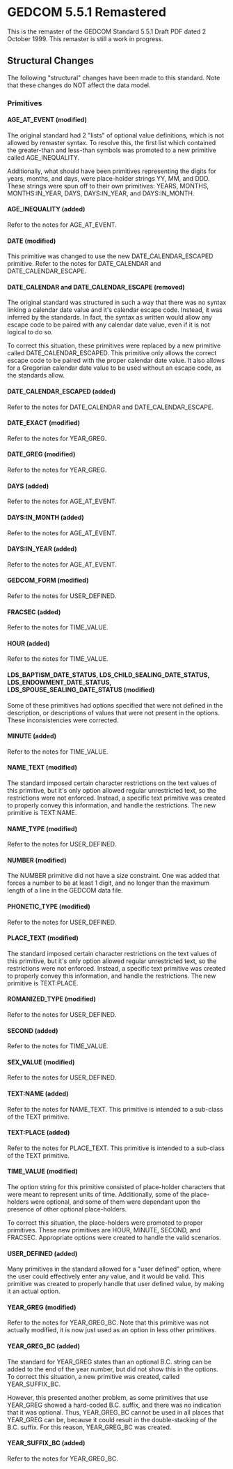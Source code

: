# GEDCOM 5.5.1 Remastered
This is the remaster of the GEDCOM Standard 5.5.1 Draft PDF dated 2 October 1999. This remaster is still a work in progress.

## Structural Changes
The following "structural" changes have been made to this standard. Note that these changes do NOT affect the data model.

### Primitives
#### AGE_AT_EVENT (modified)
The original standard had 2 "lists" of optional value definitions, which is not allowed by remaster syntax. To resolve this, the first list which contained the greater-than and less-than symbols was promoted to a new primitive called AGE_INEQUALITY.

Additionally, what should have been primitives representing the digits for years, months, and days, were place-holder strings YY, MM, and DDD. These strings were spun off to their own primitives: YEARS, MONTHS, MONTHS:IN_YEAR, DAYS, DAYS:IN_YEAR, and DAYS:IN_MONTH.
#### AGE_INEQUALITY (added)
Refer to the notes for AGE_AT_EVENT.
#### DATE (modified)
This primitive was changed to use the new DATE_CALENDAR_ESCAPED primitive. Refer to the notes for DATE_CALENDAR and DATE_CALENDAR_ESCAPE.
#### DATE_CALENDAR and DATE_CALENDAR_ESCAPE (removed)
The original standard was structured in such a way that there was no syntax linking a calendar date value and it's calendar escape code. Instead, it was inferred by the standards. In fact, the syntax as written would allow any escape code to be paired with any calendar date value, even if it is not logical to do so.

To correct this situation, these primitives were replaced by a new primitive called DATE_CALENDAR_ESCAPED. This primitive only allows the correct escape code to be paired with the proper calendar date value. It also allows for a Gregorian calendar date value to be used without an escape code, as the standards allow.
#### DATE_CALENDAR_ESCAPED (added)
Refer to the notes for DATE_CALENDAR and DATE_CALENDAR_ESCAPE.
#### DATE_EXACT (modified)
Refer to the notes for YEAR_GREG.
#### DATE_GREG (modified)
Refer to the notes for YEAR_GREG.
#### DAYS (added)
Refer to the notes for AGE_AT_EVENT.
#### DAYS:IN_MONTH (added)
Refer to the notes for AGE_AT_EVENT.
#### DAYS:IN_YEAR (added)
Refer to the notes for AGE_AT_EVENT.
#### GEDCOM_FORM (modified)
Refer to the notes for USER_DEFINED.
#### FRACSEC (added)
Refer to the notes for TIME_VALUE.
#### HOUR (added)
Refer to the notes for TIME_VALUE.
#### LDS_BAPTISM_DATE_STATUS, LDS_CHILD_SEALING_DATE_STATUS, LDS_ENDOWMENT_DATE_STATUS, LDS_SPOUSE_SEALING_DATE_STATUS (modified)
Some of these primitives had options specified that were not defined in the description, or descriptions of values that were not present in the options. These inconsistencies were corrected.
#### MINUTE (added)
Refer to the notes for TIME_VALUE.
#### NAME_TEXT (modified)
The standard imposed certain character restrictions on the text values of this primitive, but it's only option allowed regular unrestricted text, so the restrictions were not enforced. Instead, a specific text primitive was created to properly convey this information, and handle the restrictions. The new primitive is TEXT:NAME.
#### NAME_TYPE (modified)
Refer to the notes for USER_DEFINED.
#### NUMBER (modified)
The NUMBER primitive did not have a size constraint. One was added that forces a number to be at least 1 digit, and no longer than the maximum length of a line in the GEDCOM data file.
#### PHONETIC_TYPE (modified)
Refer to the notes for USER_DEFINED.
#### PLACE_TEXT (modified)
The standard imposed certain character restrictions on the text values of this primitive, but it's only option allowed regular unrestricted text, so the restrictions were not enforced. Instead, a specific text primitive was created to properly convey this information, and handle the restrictions. The new primitive is TEXT:PLACE.
#### ROMANIZED_TYPE (modified)
Refer to the notes for USER_DEFINED.
#### SECOND (added)
Refer to the notes for TIME_VALUE.
#### SEX_VALUE (modified)
Refer to the notes for USER_DEFINED.
#### TEXT:NAME (added)
Refer to the notes for NAME_TEXT. This primitive is intended to a sub-class of the TEXT primitive.
#### TEXT:PLACE (added)
Refer to the notes for PLACE_TEXT. This primitive is intended to a sub-class of the TEXT primitive.
#### TIME_VALUE (modified)
The option string for this primitive consisted of place-holder characters that were meant to represent units of time. Additionally, some of the place-holders were optional, and some of them were dependant upon the presence of other optional place-holders.

To correct this situation, the place-holders were promoted to proper primitives. These new primitives are HOUR, MINUTE, SECOND, and FRACSEC. Appropriate options were created to handle the valid scenarios.
#### USER_DEFINED (added)
Many primitives in the standard allowed for a "user defined" option, where the user could effectively enter any value, and it would be valid. This primitive was created to properly handle that user defined value, by making it an actual option.
#### YEAR_GREG (modified)
Refer to the notes for YEAR_GREG_BC. Note that this primitive was not actually modified, it is now just used as an option in less other primitives.
#### YEAR_GREG_BC (added)
The standard for YEAR_GREG states than an optional B.C. string can be added to the end of the year number, but did not show this in the options. To correct this situation, a new primitive was created, called YEAR_SUFFIX_BC.

However, this presented another problem, as some primitives that use YEAR_GREG showed a hard-coded B.C. suffix, and there was no indication that it was optional. Thus, YEAR_GREG_BC cannot be used in all places that YEAR_GREG can be, because it could result in the double-stacking of the B.C. suffix. For this reason, YEAR_GREG_BC was created.
#### YEAR_SUFFIX_BC (added)
Refer to the notes for YEAR_GREG_BC.